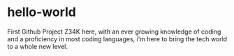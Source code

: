 # hello-world
First Github Project
Z34K here, with an ever growing knowledge of coding and a proficiency in most coding languages, i'm here to bring the tech world to a whole new level.
